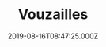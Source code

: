 ---
date: 2019-08-16T08:47:25.000Z
title: Vouzailles
latitude: 46.710310707717966
longitude: 0.09606113909862384
category: checkin
---